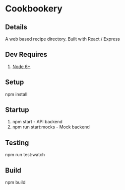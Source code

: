 # Cookbookery

## Details

A web based recipe directory. Built with React / Express

## Dev Requires

1. [Node 6+](https://nodejs.org/en/download/)

## Setup

npm install

## Startup

1. npm start - API backend
2. npm run start:mocks - Mock backend

## Testing

npm run test:watch

## Build

npm build
